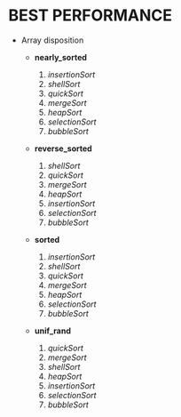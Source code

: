 
# BEST PERFORMANCE

* Array disposition
	- **nearly_sorted**
		1. _insertionSort_
		1. _shellSort_
		1. _quickSort_
		1. _mergeSort_
		1. _heapSort_
		1. _selectionSort_
		1. _bubbleSort_

	- **reverse_sorted**
		1. _shellSort_
		1. _quickSort_
		1. _mergeSort_
		1. _heapSort_
		1. _insertionSort_
		1. _selectionSort_
		1. _bubbleSort_

	- **sorted**
		1. _insertionSort_
		1. _shellSort_
		1. _quickSort_
		1. _mergeSort_
		1. _heapSort_
		1. _selectionSort_
		1. _bubbleSort_

	- **unif_rand**
		1. _quickSort_
		1. _mergeSort_
		1. _shellSort_
		1. _heapSort_
		1. _insertionSort_
		1. _selectionSort_
		1. _bubbleSort_
